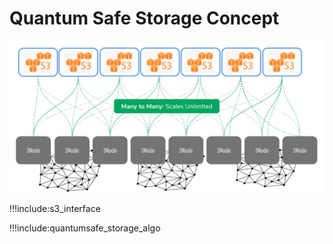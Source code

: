 # Quantum Safe Storage Concept

![](img/storage_architecture_0.png)

<!-- !!!include:quantumsafe_storage_benefits -->

!!!include:s3_interface

!!!include:quantumsafe_storage_algo

<!-- !!!include:qss_concept -->

<!-- TODO Kristof needs to see what was in these files, I can't find them anywhere -->
